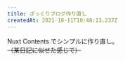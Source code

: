 ```yaml
---
title: ざっくりブログ作り直し
createdAt: 2021-10-11T10:48:13.237Z
---
```


Nuxt Contents でシンプルに作り直し。  
~~（某日記に似せた感じで）~~